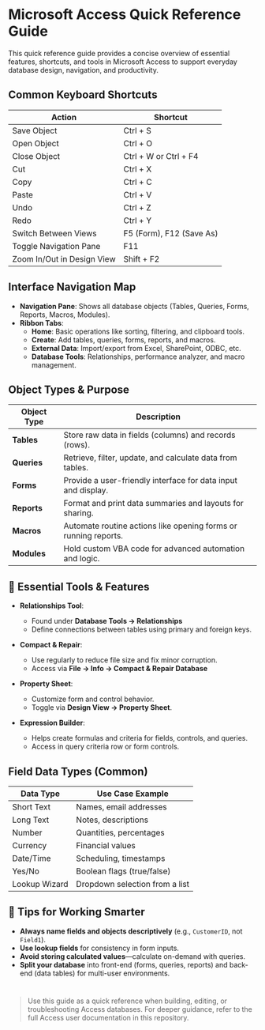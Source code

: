 # Microsoft Access Quick Reference Guide

This quick reference guide provides a concise overview of essential features, shortcuts, and tools in Microsoft Access to support everyday database design, navigation, and productivity.

## Common Keyboard Shortcuts

| Action                          | Shortcut         |
|---------------------------------|------------------|
| Save Object                     | Ctrl + S         |
| Open Object                     | Ctrl + O         |
| Close Object                    | Ctrl + W or Ctrl + F4 |
| Cut                             | Ctrl + X         |
| Copy                            | Ctrl + C         |
| Paste                           | Ctrl + V         |
| Undo                            | Ctrl + Z         |
| Redo                            | Ctrl + Y         |
| Switch Between Views            | F5 (Form), F12 (Save As) |
| Toggle Navigation Pane          | F11              |
| Zoom In/Out in Design View      | Shift + F2       |

## Interface Navigation Map

- **Navigation Pane**: Shows all database objects (Tables, Queries, Forms, Reports, Macros, Modules).
- **Ribbon Tabs**:
  - **Home**: Basic operations like sorting, filtering, and clipboard tools.
  - **Create**: Add tables, queries, forms, reports, and macros.
  - **External Data**: Import/export from Excel, SharePoint, ODBC, etc.
  - **Database Tools**: Relationships, performance analyzer, and macro management.

## Object Types & Purpose

| Object Type | Description |
|-------------|-------------|
| **Tables**  | Store raw data in fields (columns) and records (rows). |
| **Queries** | Retrieve, filter, update, and calculate data from tables. |
| **Forms**   | Provide a user-friendly interface for data input and display. |
| **Reports** | Format and print data summaries and layouts for sharing. |
| **Macros**  | Automate routine actions like opening forms or running reports. |
| **Modules** | Hold custom VBA code for advanced automation and logic. |

## 🔎 Essential Tools & Features

- **Relationships Tool**:  
  - Found under **Database Tools → Relationships**  
  - Define connections between tables using primary and foreign keys.

- **Compact & Repair**:  
  - Use regularly to reduce file size and fix minor corruption.  
  - Access via **File → Info → Compact & Repair Database**

- **Property Sheet**:  
  - Customize form and control behavior.  
  - Toggle via **Design View → Property Sheet**.

- **Expression Builder**:  
  - Helps create formulas and criteria for fields, controls, and queries.  
  - Access in query criteria row or form controls.

## Field Data Types (Common)

| Data Type      | Use Case Example                 |
|----------------|----------------------------------|
| Short Text     | Names, email addresses           |
| Long Text      | Notes, descriptions              |
| Number         | Quantities, percentages          |
| Currency       | Financial values                 |
| Date/Time      | Scheduling, timestamps           |
| Yes/No         | Boolean flags (true/false)       |
| Lookup Wizard  | Dropdown selection from a list   |

## 🧠 Tips for Working Smarter

- **Always name fields and objects descriptively** (e.g., `CustomerID`, not `Field1`).
- **Use lookup fields** for consistency in form inputs.
- **Avoid storing calculated values**—calculate on-demand with queries.
- **Split your database** into front-end (forms, queries, reports) and back-end (data tables) for multi-user environments.

#

> Use this guide as a quick reference when building, editing, or troubleshooting Access databases. For deeper guidance, refer to the full Access user documentation in this repository.

